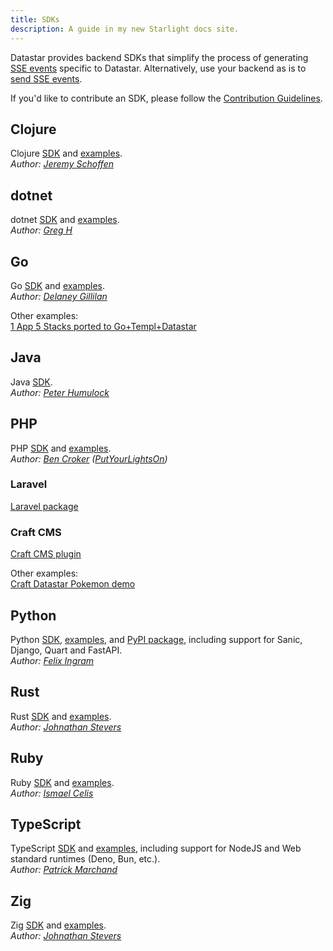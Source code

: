 ```yaml
---
title: SDKs
description: A guide in my new Starlight docs site.
---
```


Datastar provides backend SDKs that simplify the process of generating [SSE events](/reference/sse_events) specific to Datastar. Alternatively, use your backend as is to [send SSE events](https://developer.mozilla.org/en-US/docs/Web/API/Server-sent_events/Using_server-sent_events#sending_events_from_the_server).

If you'd like to contribute an SDK, please follow the [Contribution Guidelines](https://github.com/starfederation/datastar/blob/main/CONTRIBUTING.md#sdks).

## Clojure

Clojure [SDK](https://github.com/starfederation/datastar/tree/main/sdk/clojure) and [examples](https://github.com/starfederation/datastar/tree/main/examples/clojure).  
_Author: [Jeremy Schoffen](https://github.com/JeremS)_

## dotnet

dotnet [SDK](https://github.com/starfederation/datastar/tree/main/sdk/dotnet) and [examples](https://github.com/starfederation/datastar/tree/main/examples/dotnet).  
_Author: [Greg H](https://github.com/SpiralOSS)_

## Go

Go [SDK](https://github.com/starfederation/datastar/tree/main/sdk/go) and [examples](https://github.com/starfederation/datastar/tree/main/examples/go).  
_Author: [Delaney Gillilan](https://github.com/delaneyj)_

Other examples:  
[1 App 5 Stacks ported to Go+Templ+Datastar](https://github.com/delaneyj/1a5s-datastar)

## Java

Java [SDK](https://github.com/starfederation/datastar/blob/develop/sdk/java).  
_Author: [Peter Humulock](https://github.com/rphumulock)_

## PHP

PHP [SDK](https://github.com/starfederation/datastar-php) and [examples](https://github.com/starfederation/datastar/tree/main/examples/php).  
_Author: [Ben Croker](https://github.com/bencroker) ([PutYourLightsOn](https://putyourlightson.com/))_

### Laravel

[Laravel package](https://github.com/putyourlightson/laravel-datastar)

### Craft CMS

[Craft CMS plugin](https://putyourlightson.com/plugins/datastar)

Other examples:  
[Craft Datastar Pokemon demo](https://github.com/khalwat/craft-datastar-pokemon-demo)

## Python

Python [SDK](https://github.com/starfederation/datastar/tree/main/sdk/python), [examples](https://github.com/starfederation/datastar/tree/main/examples/python), and [PyPI package](https://pypi.org/project/datastar-py/), including support for Sanic, Django, Quart and FastAPI.  
_Author: [Felix Ingram](https://github.com/lllama)_

## Rust

Rust [SDK](https://github.com/starfederation/datastar/tree/main/sdk/rust) and [examples](https://github.com/starfederation/datastar/tree/main/examples/rust).  
 _Author: [Johnathan Stevers](https://github.com/jmstevers)_

## Ruby

Ruby [SDK](https://github.com/starfederation/datastar/tree/main/sdk/ruby) and [examples](https://github.com/starfederation/datastar/tree/main/examples/ruby).  
 _Author: [Ismael Celis](https://github.com/ismasan)_

## TypeScript

TypeScript [SDK](https://github.com/starfederation/datastar/tree/main/sdk/typescript) and [examples](https://github.com/starfederation/datastar/tree/main/examples/typescript), including support for NodeJS and Web standard runtimes (Deno, Bun, etc.).  
_Author: [Patrick Marchand](https://github.com/Superpat)_

## Zig

Zig [SDK](https://github.com/starfederation/datastar/tree/main/sdk/zig) and [examples](https://github.com/starfederation/datastar/tree/main/examples/zig).  
 _Author: [Johnathan Stevers](https://github.com/jmstevers)_
